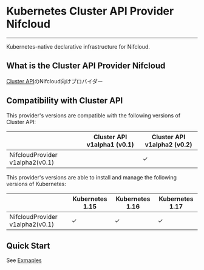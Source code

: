 # Kubernetes Cluster API Provider Nifcloud

------

Kubernetes-native declarative infrastructure for Nifcloud.

## What is the Cluster API Provider Nifcloud

[Cluster API](https://github.com/kubernetes-sigs/cluster-api)のNifcloud向けプロバイダー

## Compatibility with Cluster API

This provider's versions are compatible with the following versions of Cluster API:

|                                 | Cluster API v1alpha1 (v0.1) | Cluster API v1alpha2 (v0.2) |
|---------------------------------|-----------------------------|-----------------------------|
| NifcloudProvider v1alpha2(v0.1) |                             | ✓                           |

This provider's versions are able to install and manage the following versions of Kubernetes:

|                                 | Kubernetes 1.15 | Kubernetes 1.16 | Kubernetes 1.17 |
|---------------------------------|-----------------|-----------------|-----------------|
| NifcloudProvider v1alpha2(v0.1) | ✓               | ✓               | ✓               |

## Quick Start

See [Exmaples](./examples)


